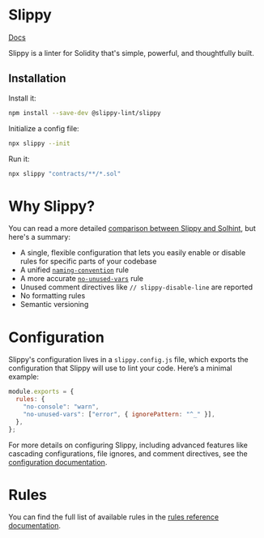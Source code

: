 # Slippy

[Docs](https://fvictorio.github.io/slippy)

Slippy is a linter for Solidity that's simple, powerful, and thoughtfully built.

## Installation

Install it:

```bash
npm install --save-dev @slippy-lint/slippy
```

Initialize a config file:

```bash
npx slippy --init
```

Run it:

```bash
npx slippy "contracts/**/*.sol"
```

# Why Slippy?

You can read a more detailed [comparison between Slippy and Solhint](https://fvictorio.github.io/slippy/guides/slippy-vs-solhint), but here's a summary:

- A single, flexible configuration that lets you easily enable or disable rules for specific parts of your codebase
- A unified [`naming-convention`](https://fvictorio.github.io/slippy/rules/naming-convention) rule
- A more accurate [`no-unused-vars`](https://fvictorio.github.io/slippy/rules/no-unused-vars) rule
- Unused comment directives like `// slippy-disable-line` are reported
- No formatting rules
- Semantic versioning

# Configuration

Slippy's configuration lives in a `slippy.config.js` file, which exports the configuration that Slippy will use to lint your code. Here’s a minimal example:

```js
module.exports = {
  rules: {
    "no-console": "warn",
    "no-unused-vars": ["error", { ignorePattern: "^_" }],
  },
};
```

For more details on configuring Slippy, including advanced features like cascading configurations, file ignores, and comment directives, see the [configuration documentation](https://fvictorio.github.io/guides/configuration).

# Rules

You can find the full list of available rules in the [rules reference documentation](https://fvictorio.github.io/slippy/reference/rules).
